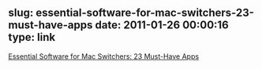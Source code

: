 slug: essential-software-for-mac-switchers-23-must-have-apps
date: 2011-01-26 00:00:16
type: link
---

[Essential Software for Mac Switchers: 23 Must-Have Apps](http://mac.appstorm.net/roundups/essential-software-for-mac-switchers-23-must-have-apps/)
